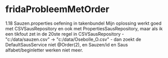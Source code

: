 # fridaProbleemMetOrder
1.18 Sauzen.properties oefening in takenbundel
Mijn oplossing werkt goed met CSVSausRepository en ook met PropertiesSausRepository, 
maar als ik een tikfout zet in de 20ste regel in 
CSVSausRepository - "c:/data/sauzen.csv" -> "c:/data/Osebolle_O.csv" - 
dan zoekt de DefaultSausService niet @Order(2), en Sauzen/id en Saus alfabet/beginletter werken niet meer.
